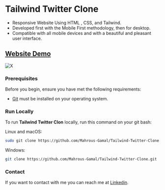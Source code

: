 # Tailwind Twitter Clone

- Responsive Website Using HTML , CSS, and Tailwind.
- Developed first with the Mobile First methodology, then for desktop.
- Compatible with all mobile devices and with a beautiful and pleasant user interface.

## [Website Demo]( https://mahrous-gamal.github.io/Tailwind-Twitter-Clone/)

![X](https://github.com/Mahrous-Gamal/Tailwind-Twitter-Clone/assets/105131896/87e7b8a7-a7af-4cd9-8201-4ee7b662288e)


### Prerequisites

Before you begin, ensure you have met the following requirements:

* [Git](https://git-scm.com/downloads "Download Git") must be installed on your operating system.

### Run Locally

To run **Tailwind Twitter Clon** locally, run this command on your git bash:

Linux and macOS:

```bash
sudo git clone https://github.com/Mahrous-Gamal/Tailwind-Twitter-Clone.git
```

Windows:

```bash
git clone https://github.com/Mahrous-Gamal/Tailwind-Twitter-Clone.git
```

### Contact

If you want to contact with me you can reach me at [Linkedin](https://www.linkedin.com/in/mahrous-gamal-044693218/).

